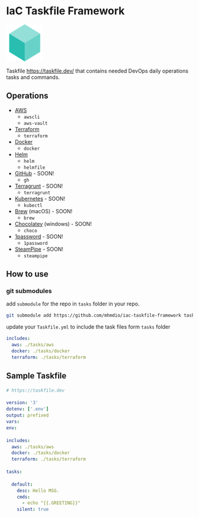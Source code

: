 # IaC Taskfile Framework

![taskfile](taskfile.png)

Taskfile <https://taskfile.dev/> that contains needed DevOps daily operations tasks and commands.

## Operations

- [AWS]()
  - `awscli`
  - `aws-vault`
- [Terraform]()
  - `terraform`
- [Docker]()
  - `docker`
- [Helm]()
  - `helm`
  - `helmfile`
- [GitHub]()  - SOON!
  - `gh`
- [Terragrunt]()  - SOON!
  - `terragrunt`
- [Kubernetes]()  - SOON!
  - `kubectl`
- [Brew]() (macOS)  - SOON!
  - `brew`
- [Chocolatey](https://chocolatey.org/) (windows)  - SOON!
  - `choco`
- [1password]()  - SOON!
  - `1password`
- [SteamPipe]()  - SOON!
  - `steampipe`

## How to use

### git submodules

add `submodule` for the repo in `tasks` folder in your repo.

```bash
git submodule add https://github.com/mhmdio/iac-taskfile-framework tasks
```

update your `Taskfile.yml` to include the task files form `tasks` folder

```yml
includes:
  aws: ./tasks/aws
  docker: ./tasks/docker
  terraform: ./tasks/terraform
```

## Sample Taskfile

```yml
# https://taskfile.dev

version: '3'
dotenv: ['.env']
output: prefixed
vars:
env:

includes:
  aws: ./tasks/aws
  docker: ./tasks/docker
  terraform: ./tasks/terraform

tasks:

  default:
    desc: Hello MSG.
    cmds:
      - echo "{{.GREETING}}"
    silent: true

```
